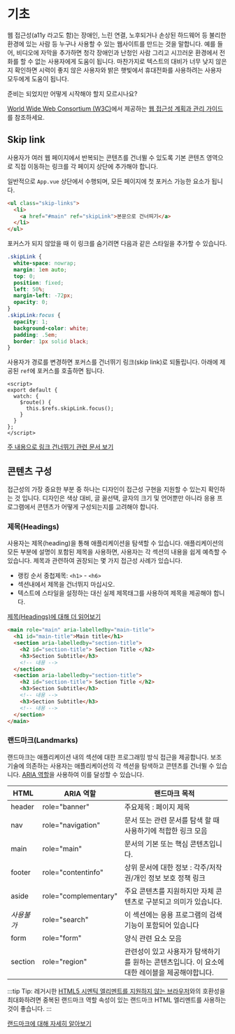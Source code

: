 # 기초

웹 접근성(a11y 라고도 함)는 장애인, 느린 연결, 노후되거나 손상된 하드웨어 등 불리한 환경에 있는 사람 등 누구나 사용할 수 있는 웹사이트를 만드는 것을 말합니다. 예를 들어, 비디오에 자막을 추가하면 청각 장애인과 난청인 사람 그리고 시끄러운 환경에서 전화를 할 수 없는 사용자에게 도움이 됩니다. 마찬가지로 텍스트의 대비가 너무 낮지 않은 지 확인하면 시력이 좋지 않은 사용자와 밝은 햇빛에서 휴대전화를 사용하려는 사용자 모두에게 도움이 됩니다.

준비는 되었지만 어떻게 시작해야 할지 모르시나요?

[World Wide Web Consortium (W3C)](https://www.w3.org/)에서 제공하는 [웹 접근성 계획과 관리 가이드](https://www.w3.org/WAI/planning-and-managing/)를 참조하세요.

## Skip link

사용자가 여러 웹 페이지에서 반복되는 콘텐츠를 건너뛸 수 있도록 기본 콘텐츠 영역으로 직접 이동하는 링크를 각 페이지 상단에 추가해야 합니다.

일반적으로 `App.vue` 상단에서 수행되며, 모든 페이지에 첫 포커스 가능한 요소가 됩니다.

```html
<ul class="skip-links">
  <li>
    <a href="#main" ref="skipLink">본문으로 건너띄기</a>
  </li>
</ul>
```

포커스가 되지 않았을 때 이 링크를 숨기려면 다음과 같은 스타일을 추가할 수 있습니다.

```css
.skipLink {
  white-space: nowrap;
  margin: 1em auto;
  top: 0;
  position: fixed;
  left: 50%;
  margin-left: -72px;
  opacity: 0;
}
.skipLink:focus {
  opacity: 1;
  background-color: white;
  padding: .5em;
  border: 1px solid black;
}
```

사용자가 경로를 변경하면 포커스를 건너뛰기 링크(skip link)로 되돌립니다. 아래에 제공된 `ref`에 포커스를 호출하면 됩니다.

```vue
<script>
export default {
  watch: {
    $route() {
      this.$refs.skipLink.focus();
    }
  }
};
</script>
```

<common-codepen-snippet title="Skip to Main" slug="GRrvQJa" :height="350" tab="js,result" theme="light" :preview="false" :editable="false" />


[주 내용으로 링크 건너뛰기 관련 문서 보기](https://www.w3.org/WAI/WCAG21/Techniques/general/G1.html)

## 콘텐츠 구성

접근성의 가장 중요한 부분 중 하나는 디자인이 접근성 구현을 지원할 수 있는지 확인하는 것 입니다. 디자인은 색상 대비, 글 꼴선택, 글자의 크기 및 언어뿐만 아니라 응용 프로그램에서 콘텐츠가 어떻게 구성되는지를 고려해야 합니다.

### 제목(Headings)

사용자는 제목(heading)을 통해 애플리케이션을 탐색할 수 있습니다. 애플리케이션의 모든 부분에 설명이 포함된 제목을 사용하면, 사용자는 각 섹션의 내용을 쉽게 예측할 수 있습니다. 제목과 관련하여 권장되는 몇 가지 접근성 사례가 있습니다.

- 랭킹 순서 중첩제목: `<h1>` - `<h6>`
- 섹션내에서 제목을 건너뛰지 마십시오.
- 텍스트에 스타일을 설정하는 대신 실제 제목태그를 사용하여 제목을 제공해야 합니다.

[제목(Headings)에 대해 더 읽어보기](https://www.w3.org/TR/UNDERSTANDING-WCAG20/navigation-mechanisms-descriptive.html)

```html
<main role="main" aria-labelledby="main-title">
  <h1 id="main-title">Main title</h1>
  <section aria-labelledby="section-title">
    <h2 id="section-title"> Section Title </h2>
    <h3>Section Subtitle</h3>
    <!-- 내용 -->
  </section>
  <section aria-labelledby="section-title">
    <h2 id="section-title"> Section Title </h2>
    <h3>Section Subtitle</h3>
    <!-- 내용 -->
    <h3>Section Subtitle</h3>
    <!-- 내용 -->
  </section>
</main>
```

### 랜드마크(Landmarks)

랜드마크는 애플리케이션 내의 섹션에 대한 프로그래밍 방식 접근을 제공합니다. 보조 기술에 의존하는 사용자는 애플리케이션의 각 섹션을 탐색하고 콘텐츠를 건너뛸 수 있습니다. [ARIA 역할](https://developer.mozilla.org/en-US/docs/Web/Accessibility/ARIA/Roles)을 사용하여 이를 달성할 수 있습니다.

HTML | ARIA 역할 | 랜드마크 목적
--- | --- | ---
header | role="banner" | 주요제목 : 페이지 제목
nav | role="navigation" | 문서 또는 관련 문서를 탐색 할 때 사용하기에 적합한 링크 모음
main | role="main" | 문서의 기본 또는 핵심 콘텐츠입니다.
footer | role="contentinfo" | 상위 문서에 대한 정보 : 각주/저작권/개인 정보 보호 정책 링크
aside | role="complementary" | 주요 콘텐츠를 지원하지만 자체 콘텐츠로 구분되고 의미가 있습니다.
*사용불가* | role="search" | 이 섹션에는 응용 프로그램의 검색 기능이 포함되어 있습니다
form | role="form" | 양식 관련 요소 모음
section | role="region" | 관련성이 있고 사용자가 탐색하기를 원하는 콘텐츠입니다. 이 요소에 대한 레이블을 제공해야합니다.

:::tip Tip: 
레거시한 [ HTML5 시멘틱 엘리멘트를 지원하지 않는 브라우저](https://caniuse.com/#feat=html5semantic)와의 호환성을 최대화하려면 중복된 랜드마크 역할 속성이 있는 랜드마크 HTML 엘리멘트를 사용하는 것이 좋습니다. 
:::

[랜드마크에 대해 자세히 알아보기](https://www.w3.org/TR/wai-aria-1.2/#landmark_roles)
